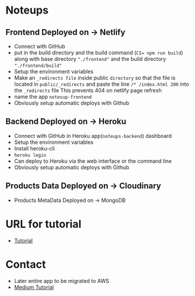 # Noteups

## Frontend Deployed on -> Netlify

- Connect with GitHub
- put in the build directory and the build command (`CI= npm run build`)
  along with base directory `"./frontend"` and the build directory `"./frontend/build"`
- Setup the environment variables
- Make an `_redirects file` inside public `directory` so that the file is located in `public/_redirects` and paste the line `/* /index.html 200` into the `_redirects` file
  This prevents 404 on netlify page refresh
- name the app `notesup-frontend`
- Obviously setup automatic deploys with Github

## Backend Deployed on -> Heroku

- Connect with GitHub in Heroku app(`noteups-backend`) dashboard
- Setup the environment variables
- Install heroku-cli
- `heroku login`
- Can deploy to Heroku via the web interface or the command line
- Obviously setup automatic deploys with Github

## Products Data Deployed on -> Cloudinary

- Products MetaData Deployed on -> MongoDB

<!-- URL -->

# URL for tutorial

- [Tutorial](https://niruhan.medium.com/deploying-mern-fullstack-application-on-the-web-for-free-with-netlify-and-heroku-87d888012635)

# Contact

- Later entire app to be migrated to AWS
- [Medium Tutorial](https://medium.com/@patrickmichelberger/building-a-serverless-e-commerce-app-with-aws-lambda-stripe-and-react-4663e241710b)
